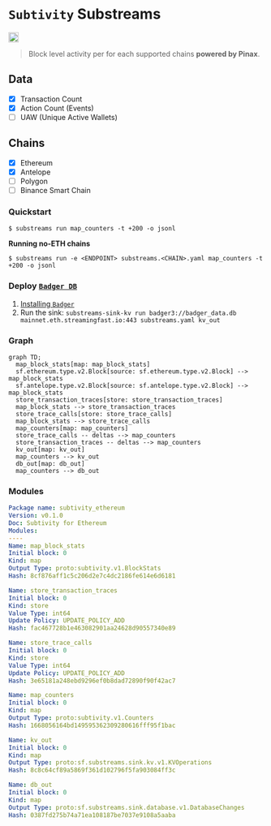 # `Subtivity` Substreams

[<img alt="GitHub Workflow Status" src="https://img.shields.io/github/actions/workflow/status/pinax-network/subtivity-substreams/ci.yml?branch=main&style=for-the-badge" height="20">](https://github.com/pinax-network/subtivity-substreams/actions?query=branch%3Amain)

> Block level activity per for each supported chains **powered by Pinax**.

## Data

- [x] Transaction Count
- [x] Action Count (Events)
- [ ] UAW (Unique Active Wallets)

## Chains

- [x] Ethereum
- [x] Antelope
- [ ] Polygon
- [ ] Binance Smart Chain

### Quickstart

```
$ substreams run map_counters -t +200 -o jsonl
```

**Running no-ETH chains**

```
$ substreams run -e <ENDPOINT> substreams.<CHAIN>.yaml map_counters -t +200 -o jsonl
```

### Deploy [`Badger DB`](https://github.com/dgraph-io/badger)

1. [Installing `Badger`](https://github.com/dgraph-io/badger#installing)
2. Run the sink: `substreams-sink-kv run badger3://badger_data.db mainnet.eth.streamingfast.io:443 substreams.yaml kv_out`


### Graph

```mermaid
graph TD;
  map_block_stats[map: map_block_stats]
  sf.ethereum.type.v2.Block[source: sf.ethereum.type.v2.Block] --> map_block_stats
  sf.antelope.type.v2.Block[source: sf.antelope.type.v2.Block] --> map_block_stats
  store_transaction_traces[store: store_transaction_traces]
  map_block_stats --> store_transaction_traces
  store_trace_calls[store: store_trace_calls]
  map_block_stats --> store_trace_calls
  map_counters[map: map_counters]
  store_trace_calls -- deltas --> map_counters
  store_transaction_traces -- deltas --> map_counters
  kv_out[map: kv_out]
  map_counters --> kv_out
  db_out[map: db_out]
  map_counters --> db_out
```

### Modules

```yaml
Package name: subtivity_ethereum
Version: v0.1.0
Doc: Subtivity for Ethereum
Modules:
----
Name: map_block_stats
Initial block: 0
Kind: map
Output Type: proto:subtivity.v1.BlockStats
Hash: 8cf876aff1c5c206d2e7c4dc2186fe614e6d6181

Name: store_transaction_traces
Initial block: 0
Kind: store
Value Type: int64
Update Policy: UPDATE_POLICY_ADD
Hash: fac467728b1e463082901aa24628d90557340e89

Name: store_trace_calls
Initial block: 0
Kind: store
Value Type: int64
Update Policy: UPDATE_POLICY_ADD
Hash: 3e65181a248ebd9296ef0b8dad72890f90f42ac7

Name: map_counters
Initial block: 0
Kind: map
Output Type: proto:subtivity.v1.Counters
Hash: 1668056164bd149595362309280616fff95f1bac

Name: kv_out
Initial block: 0
Kind: map
Output Type: proto:sf.substreams.sink.kv.v1.KVOperations
Hash: 8c8c64cf89a5869f361d102796f5fa903084ff3c

Name: db_out
Initial block: 0
Kind: map
Output Type: proto:sf.substreams.sink.database.v1.DatabaseChanges
Hash: 0387fd275b74a71ea108187be7037e9108a5aaba
```
